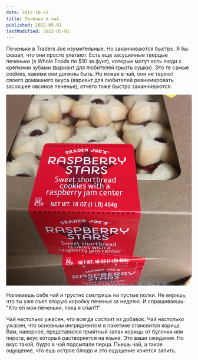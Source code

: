 ```yaml
---
date: 2015-10-23
title: Печенье и чай
published: 2022-05-01
lastModified: 2022-05-01
---
```


Печеньки в Traders Joe изумительные. Но заканчиваются быстро. Я бы сказал, что они просто улетают. Есть еще засушенные твердые печеньки (в Whole Foods по $10 за фунт), которые могут есть люди с крепкими зубами (вариант для любителей грызть сушки). Это те самые cookies, какими они должны быть. Но мокая в чай, они не теряют своего домашнего вкуса (вариант для любителей реанимировать засохшее овсяное печенье), отчего тоже быстро заканчиваются.

![Печеньки](./raspberry-stars.jpg)

Наливаешь себе чай и грустно смотришь на пустые полки. Не веришь, что ты уже съел вторую коробку печенья за неделю. И спрашиваешь: "Кто ел мои печеньки, пока я спал?!"

Чай настолько ужасен, что всегда состоит из добавок. Чай настолько ужасен, что основным ингридиентом в пакетике становится корица. Вам, наверное, представился приятный запах корицы от булочки или пирога, вкус который растворяется на языке. Это ваши ожидания. Но вкус такой, будто в чай подсыпали перца. Пьешь чай, а такое ощущение, что ешь острое блюдо и это ощущение хочется запить.
